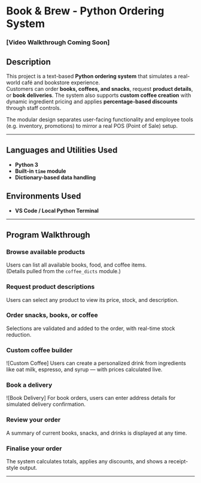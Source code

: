 #  Book & Brew - Python Ordering System

###  [Video Walkthrough Coming Soon]

##  Description
This project is a text-based **Python ordering system** that simulates a real-world café and bookstore experience.  
Customers can order **books, coffees, and snacks**, request **product details**, or **book deliveries**. The system also supports **custom coffee creation** with dynamic ingredient pricing and applies **percentage-based discounts** through staff controls.

The modular design separates user-facing functionality and employee tools (e.g. inventory, promotions) to mirror a real POS (Point of Sale) setup.

---

##  Languages and Utilities Used

- **Python 3**
- **Built-in `time` module**
- **Dictionary-based data handling**

##  Environments Used

- **VS Code / Local Python Terminal**

---

## Program Walkthrough

###  Browse available products  
Users can list all available books, food, and coffee items.  
(Details pulled from the `coffee_dicts` module.)

###  Request product descriptions  
Users can select any product to view its price, stock, and description.

###  Order snacks, books, or coffee  
Selections are validated and added to the order, with real-time stock reduction.

###  Custom coffee builder  
![Custom Coffee]
Users can create a personalized drink from ingredients like oat milk, espresso, and syrup — with prices calculated live.

###  Book a delivery  
![Book Delivery]
For book orders, users can enter address details for simulated delivery confirmation.

###  Review your order  
A summary of current books, snacks, and drinks is displayed at any time.

### Finalise your order  
The system calculates totals, applies any discounts, and shows a receipt-style output.

---

<!-- Optional: Add terminal screenshots and highlight syntax styling here -->
